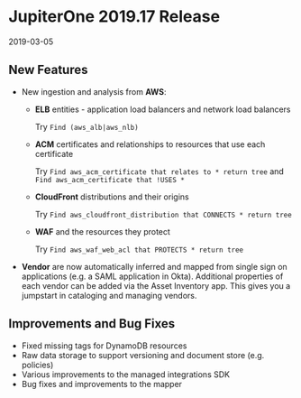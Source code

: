 # JupiterOne 2019.17 Release

2019-03-05

## New Features

- New ingestion and analysis from **AWS**:

  - **ELB** entities - application load balancers and network load balancers

    Try `Find (aws_alb|aws_nlb)`

  - **ACM** certificates and relationships to resources that use each certificate

    Try `Find aws_acm_certificate that relates to * return tree`
    and `Find aws_acm_certificate that !USES *`

  - **CloudFront** distributions and their origins

    Try `Find aws_cloudfront_distribution that CONNECTS * return tree`

  - **WAF** and the resources they protect

    Try `Find aws_waf_web_acl that PROTECTS * return tree`

- **Vendor** are now automatically inferred and mapped from single sign on
  applications (e.g. a SAML application in Okta). Additional properties of each
  vendor can be added via the Asset Inventory app. This gives you a jumpstart in
  cataloging and managing vendors.

## Improvements and Bug Fixes

- Fixed missing tags for DynamoDB resources
- Raw data storage to support versioning and document store (e.g. policies)
- Various improvements to the managed integrations SDK
- Bug fixes and improvements to the mapper
